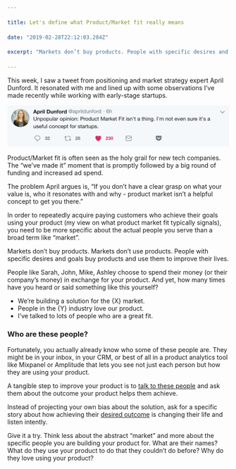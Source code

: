```yaml
---

title: Let's define what Product/Market fit really means

date: "2019-02-28T22:12:03.284Z"

excerpt: "Markets don’t buy products. People with specific desires and goals buy products and use them to improve their lives."

---
```



This week, I saw a tweet from positioning and market strategy expert April Dunford. It resonated with me and lined up with some observations I’ve made recently while working with early-stage startups.

![Tweet by April Dunford](./april-dunford-tweet.png)

Product/Market fit is often seen as the holy grail for new tech companies. The “we’ve made it” moment that is promptly followed by a big round of funding and increased ad spend.

The problem April argues is, “If you don’t have a clear grasp on what your value is, who it resonates with and why - product market isn’t a helpful concept to get you there.”

In order to repeatedly acquire paying customers who achieve their goals using your product (my view on what product market fit typically signals), you need to be more specific about the actual people you serve than a broad term like “market”.

Markets don’t buy products. Markets don’t use products. People with specific desires and goals buy products and use them to improve their lives.

People like Sarah, John, Mike, Ashley choose to spend their money (or their company’s money) in exchange for your product. And yet, how many times have you heard or said something like this yourself?


- We’re building a solution for the {X} market.
- People in the {Y} industry love our product.
- I’ve talked to lots of people who are a great fit.

### Who are these people?

Fortunately, you actually already know who some of these people are. They might be in your inbox, in your CRM, or best of all in a product analytics tool like Mixpanel or Amplitude that lets you see not just each person but how they are using your product.

A tangible step to improve your product is to [talk to these people](/understanding-customer-problems) and ask them about the outcome your product helps them achieve.

Instead of projecting your own bias about the solution, ask for a specific story about how achieving their [desired outcome](/outcomes) is changing their life and listen intently.
 
Give it a try. Think less about the abstract “market” and more about the specific people you are building your product for. What are their names? What do they use your product to do that they couldn’t do before? Why do they love using your product?
